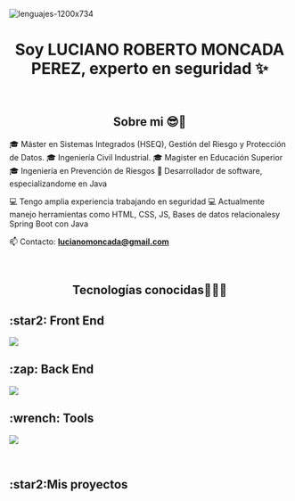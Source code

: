 ![lenguajes-1200x734](https://github.com/user-attachments/assets/a52a441b-4d45-4374-bc8a-2f5258b69765)

<h1 align="center">Soy LUCIANO ROBERTO MONCADA PEREZ, experto en seguridad</strong> ✨ </h1>

<br>
<h2 align="center">Sobre mi 😎🤏</h2>
<!--Intro start-->

<p align="left">
🎓 Máster en Sistemas Integrados (HSEQ), Gestión del Riesgo y Protección de Datos.
🎓 Ingeniería Civil Industrial.
🎓 Magister en Educación Superior
🎓 Ingeniería en Prevención de Riesgos
📝 Desarrollador de software, especializandome en Java

💻 Tengo amplia experiencia trabajando en seguridad 
💻 Actualmente manejo herramientas como HTML, CSS, JS, Bases de datos relacionalesy Spring Boot con Java

📫 Contacto: **lucianomoncada@gmail.com**


  </p>
<br>

<h2 align="center">Tecnologías conocidas👨🏻‍💻</h2>
<!--tech stack icons-->
<p align="center">
  <h2>:star2: Front End</h2>
  <a href="https://skillicons.dev">
    <img src="https://skillicons.dev/icons?i=html,css,js,bootstrap,regex&perline=10" />
  </a>

  <h2>:zap: Back End</h2>
  <a href="https://skillicons.dev">
    <img src="https://skillicons.dev/icons?i=java,spring,postgresql,idea,eclipse,maven,mysql&perline=10" />
  </a>


  <h2>:wrench: Tools</h2>
  <a href="https://skillicons.dev">
    <img src="https://skillicons.dev/icons?i=postman,git,gitlab,github,windows&perline=10" />
  </a>
</p>
<br>
 <h2>:star2:Mis proyectos</h2>
